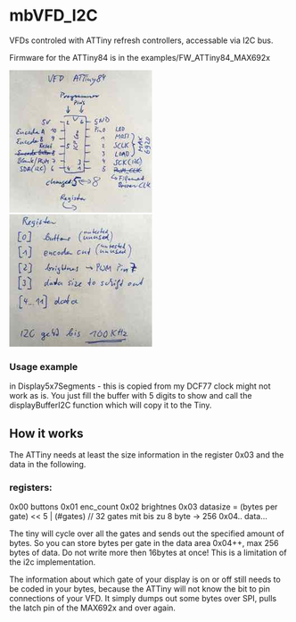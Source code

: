 # mbVFD_I2C
VFDs controled with ATTiny refresh controllers, accessable via I2C bus.

Firmware for the ATTiny84 is in the examples/FW_ATTiny84_MAX692x

![pinout](/images/AT84pinout.jpg)
![register](/images/AT84register.jpg)

### Usage example
 in Display5x7Segments - this is copied from my DCF77 clock might not work as is. You just fill the buffer with 5 digits to show and call the displayBufferI2C function which will copy it to the Tiny.

## How it works
The ATTiny needs at least the size information in the register 0x03 and the data in the following.

### registers:
0x00 buttons
0x01 enc_count
0x02 brightnes
0x03 datasize = (bytes per gate) << 5 | (#gates)   // 32 gates mit bis zu 8 byte -> 256
0x04.. data...

The tiny will cycle over all the gates and sends out the specified amount of bytes. So you can store bytes per gate in the data area 0x04++, max 256 bytes of data. Do not write more then 16bytes at once! This is a limitation of the i2c implementation.

 The information about which gate of your display is on or off still needs to be coded in your bytes, because the ATTiny will not know the bit to pin connections of your VFD. It simply dumps out some bytes over SPI, pulls the latch pin of the MAX692x and over again.